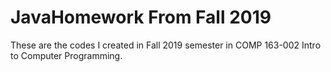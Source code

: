 # JavaHomework From Fall 2019
These are the codes I created in Fall 2019 semester in COMP 163-002 Intro to Computer Programming.
